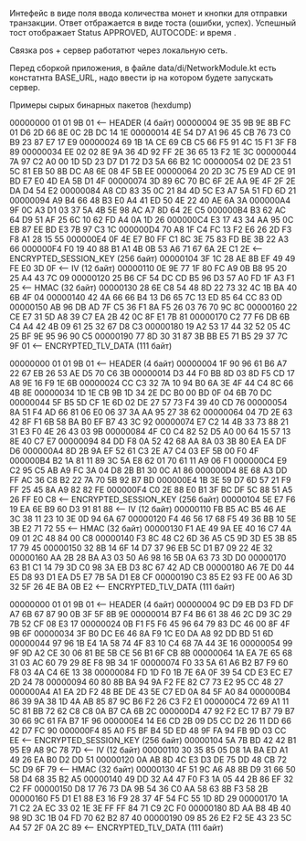 Интефейс в виде поля ввода количества монет и кнопки для отправки транзакции. Ответ отбражается в виде тоста (ошибки, успех). Успешный тост отображает Status APPROVED, AUTOCODE: и время .

Связка pos + сервер работатют через локальную сеть.

Перед сборкой приложения, в файле data/di/NetworkModule.kt  есть констатнта BASE_URL, надо ввести ip  на котором будете запускать сервер. 

Примеры сырых бинарных пакетов (hexdump)

00000000  01 01 9B 01  <-- HEADER (4 байт)
00000004  9E 35 9B 9E 8B FC 01 D6 2D 66 8E 0C 2B DC 14 1E
00000014  4E 54 D7 A1 96 45 CB 76 73 C0 B9 23 87 E7 17 E9
00000024  69 1B 1A CE 69 CB C5 66 F5 91 4C 15 F1 3F F8 89
00000034  EE 02 02 8E 9A 36 4D 92 FF 2E 36 65 13 F2 1E 3C
00000044  7A 97 C2 A0 00 1D 5D 23 D7 D1 72 D3 5A 66 B2 1C
00000054  02 DE 23 51 5C 81 EB 50 8B DC A8 6E 08 4F 5B EE
00000064  20 2D 3C 75 E9 AD CE 91 BD E7 E0 4D EA 5B D1 4F
00000074  3D 89 6C 70 BC 6F 2E AA 9E 4F 2F 2E DA D4 54 E2
00000084  A8 CD 83 35 0C 21 84 4D 5C E3 A7 5A 51 FD 6D 21
00000094  A9 B4 66 48 B3 E0 A4 41 ED 50 4E 22 40 AE 6A 3A
000000A4  9F 0C A3 D1 03 37 5A 4B 5E 98 AC A7 8D 64 2E C5
000000B4  B3 62 AC 64 D9 51 AF 25 6C 10 62 FD A4 0A 1D 26
000000C4  E3 17 43 34 AA 95 0C EB 87 EE BD E3 7B 97 C3 1C
000000D4  70 A8 1F C4 FC 13 F2 E6 26 2D F3 F8 A1 28 15 55
000000E4  0F 4E E7 B0 FF C1 8C 3E 75 83 FD BE 3B 22 A3 66
000000F4  F0 19 40 88 B1 A1 4B 0B 53 A6 71 67 6A 2E C1 2E
                    <-- ENCRYPTED_SESSION_KEY (256 байт)
00000104  3F 1C 28 AE 8B EF 49 49 FE E0 3D 0F  <-- IV (12 байт)
00000110  0E 9E 77 1F 80 FC A9 0B B8 95 20 25 A4 43 7C 09
00000120  25 B6 CF 54 DC CD B5 96 D3 57 A0 FD 1F A3 F1 25
                    <-- HMAC (32 байт)
00000130  28 6E C8 54 48 8D 22 73 32 4C 1B BA 40 6B 4F 04
00000140  42 4A 66 66 B4 13 D6 65 7C 13 ED 85 64 CC 83 0D
00000150  AB 96 DB AD 7F C5 36 F1 8A F5 26 03 76 70 9C 8C
00000160  22 CE E7 31 5D A8 39 C7 EA 2B 42 0C 8F E1 7B 81
00000170  C2 77 F6 DB 6B C4 A4 42 4B 09 61 25 32 67 D8 C3
00000180  19 A2 53 17 44 32 52 05 4C 25 BF 9E 95 96 90 C5
00000190  77 8D 30 31 87 3B BB E5 71 B5 29 37 7C 9F 01
                    <-- ENCRYPTED_TLV_DATA (111 байт)
                    
                    
00000000  01 01 9B 01  <-- HEADER (4 байт)
00000004  1F 90 96 61 B6 A7 22 67 EB 26 53 AE D5 70 C6 3B
00000014  D3 44 F0 BB 8D 03 8D F5 CD 17 A8 9E 16 F9 1E 6B
00000024  CC C3 32 7A 10 94 B0 6A 3E 4F 44 C4 8C 66 4B 8E
00000034  1D 1E CB 9B 1D 34 2E DC B0 00 BD 0F 04 6B 70 DC
00000044  5F B5 5D CF 1E 6D 02 DE 27 57 73 F4 39 40 CD 76
00000054  8A 51 F4 AD 66 81 06 E0 06 37 3A AA 95 27 38 62
00000064  04 7D 2E 63 42 8F F1 6B 58 BA B0 EF B7 43 3C 92
00000074  E7 C2 14 4B 33 73 88 21 31 E3 F0 4E 26 43 03 9B
00000084  4F C0 C4 82 52 D5 A0 00 64 15 57 13 8E 40 C7 E7
00000094  84 DD F8 0A 52 42 68 AA 8A 03 3B 80 EA EA DF D6
000000A4  8D 2B 9A EF 52 61 C3 2E A7 C4 03 EF 5B 00 F0 4F
000000B4  B2 1A 81 11 89 3C 5A E8 62 01 70 61 11 A9 06 F1
000000C4  E9 C2 95 C5 AB A9 FC 3A 04 D8 2B B1 30 0C A1 86
000000D4  8E 68 A3 DD FF AC 36 C8 B2 22 7A 70 5B 92 B7 BD
000000E4  1B 3E 59 D7 6D 57 21 F9 FF 25 45 8A A9 82 82 FE
000000F4  C0 2E 88 E0 B1 3F BC DF 5C 88 51 A5 26 FF E0 C8
                    <-- ENCRYPTED_SESSION_KEY (256 байт)
00000104  5E E7 F6 19 EA 6E B9 60 D3 91 81 88  <-- IV (12 байт)
00000110  FB B5 AC B5 46 AE 3C 38 11 23 10 3E 0D 94 6A 67
00000120  F4 46 56 17 68 F5 49 36 BB 10 5E 3B E2 71 72 55
                    <-- HMAC (32 байт)
00000130  F1 AE 49 9A EE 40 16 C7 4A 09 01 2C 48 84 00 C8
00000140  F3 8C 48 C2 6D 36 A5 C5 9D 3D E5 3B 85 17 79 45
00000150  32 8B 14 6F 14 D7 37 96 EB 5C D1 B7 09 22 4E 32
00000160  AA 2B 28 BA A3 03 50 A6 98 16 5B 0A 63 73 3D D0
00000170  63 B1 C1 14 79 3D C0 98 3A EB D3 8C 67 42 AD CB
00000180  A6 7E D0 44 E5 D8 93 D1 EA D5 E7 7B 5A D1 E8 CF
00000190  C3 85 E2 93 FE 00 A6 3D 32 5F 26 4E BA 0B E2
                    <-- ENCRYPTED_TLV_DATA (111 байт)
                   
00000000  01 01 9B 01  <-- HEADER (4 байт)
00000004  9C D9 EB D3 FD DF A7 6B 67 87 90 0B 3F 5F 8B 9E
00000014  B7 F4 B6 61 38 46 2C D9 3C 29 7B 52 CF 08 E3 17
00000024  0B F1 F5 F6 45 96 64 79 83 DC 46 00 8F 4F 9B 6F
00000034  3F B0 DC E6 46 8A F9 1C E0 DA A8 92 DD BD 51 6D
00000044  97 96 1B E4 1A 58 74 4F 83 10 C4 68 7A 44 3E 16
00000054  99 9F 9D A2 CE 30 06 81 BE 5B CE 56 B1 6F CB 8B
00000064  1A EA 7E 65 68 31 03 AC 60 79 29 8E F8 9B 34 1F
00000074  F0 33 5A 61 A6 B2 B7 F9 60 F8 03 4A C4 6E 13 38
00000084  FD 1D F0 1B 7E 6A 0F 39 54 CD E3 EC E7 2D 24 78
00000094  60 80 8B BA 94 9A F2 FE 82 C7 73 E2 95 CC 48 27
000000A4  A1 EA 2D F2 48 BE DE 43 5E C7 ED 0A 84 5F A0 84
000000B4  86 39 9A 38 1D 4A AB 85 87 9C B6 F2 26 C3 F2 E1
000000C4  72 69 A1 11 5C 81 BB 72 62 C8 C8 0A B7 CA 6B 2C
000000D4  47 92 F2 EC 17 B7 79 B7 30 66 9C 61 FA B7 1F 96
000000E4  14 E6 CD 2B 09 D5 CC D2 26 11 DD 66 42 D7 FC 90
000000F4  85 A0 F5 BF B4 5D ED 48 9F FA 94 FB 9D 03 CC EE
                    <-- ENCRYPTED_SESSION_KEY (256 байт)
00000104  5A 7B BD 42 42 B1 95 E9 A8 9C 78 7D  <-- IV (12 байт)
00000110  30 35 85 05 D8 1A BA ED A1 49 26 EA B0 D2 DD 51
00000120  0A AB 8D 4C E3 D3 DE 75 DD 48 CB 72 5C D9 6F 79
                    <-- HMAC (32 байт)
00000130  4F 51 9C A6 A8 8B D9 31 66 50 58 D4 68 35 B2 A5
00000140  49 DD 32 A4 47 F0 F3 1A 05 44 2B 86 EF 32 C2 FF
00000150  D8 17 76 73 DA 9B 54 36 C0 AA 58 63 8B F3 58 2B
00000160  F5 D1 E1 88 E3 16 F9 28 37 4F 54 FC 55 1D 8D 29
00000170  1A 71 C2 2A EC 33 02 1E 3E FF FF 84 71 C9 2C F0
00000180  8D AA B8 4B 40 98 9D 3C 1B 04 FD 70 62 B2 87 40
00000190  09 85 26 E2 F2 5E 43 23 5C A4 57 2F 0A 2C 89
                    <-- ENCRYPTED_TLV_DATA (111 байт)
                    
                    
